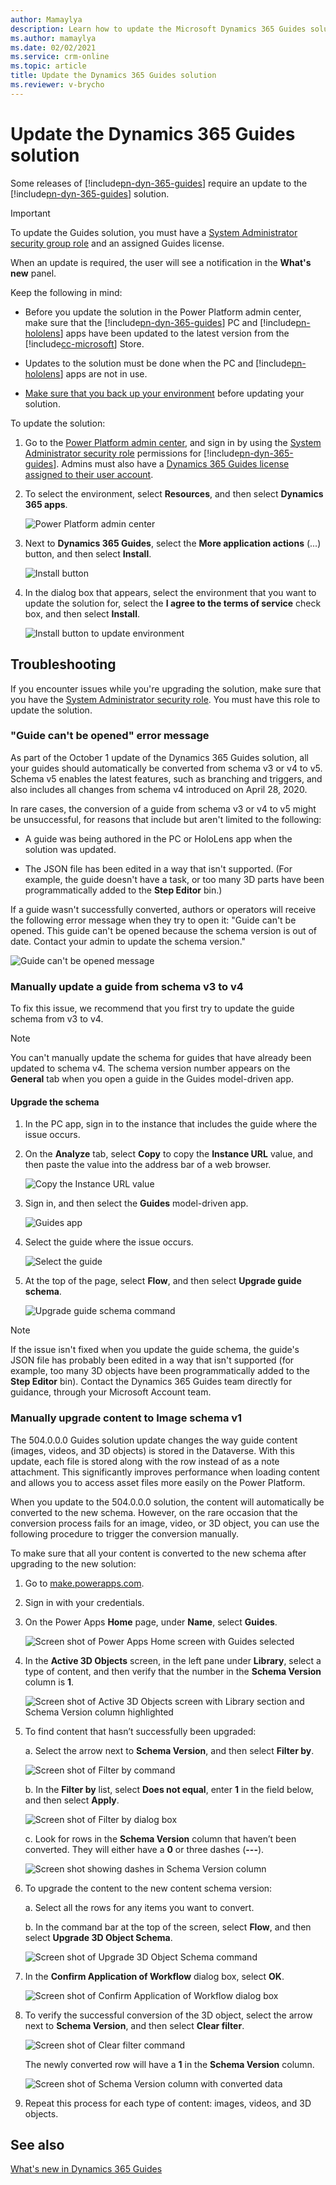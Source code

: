 ```yaml
---
author: Mamaylya
description: Learn how to update the Microsoft Dynamics 365 Guides solution when a new release requires an update.
ms.author: mamaylya
ms.date: 02/02/2021
ms.service: crm-online
ms.topic: article
title: Update the Dynamics 365 Guides solution
ms.reviewer: v-brycho
---
```


# Update the Dynamics 365 Guides solution

Some releases of [!include[pn-dyn-365-guides](../includes/pn-dyn-365-guides.md)] require an update to the [!include[pn-dyn-365-guides](../includes/pn-dyn-365-guides.md)] solution. 

> [!IMPORTANT]
> To update the Guides solution, you must have a [System Administrator security group role](https://docs.microsoft.com/power-platform/admin/database-security) and an assigned Guides license. 

When an update is required, the user will see a notification in the **What's new** panel. 

Keep the following in mind:

- Before you update the solution in the Power Platform admin center, make sure that the [!include[pn-dyn-365-guides](../includes/pn-dyn-365-guides.md)] PC and [!include[pn-hololens](../includes/pn-hololens.md)] apps have been updated to the latest version from the [!include[cc-microsoft](../includes/cc-microsoft.md)] Store.

- Updates to the solution must be done when the PC and [!include[pn-hololens](../includes/pn-hololens.md)] apps are not in use.  

- [Make sure that you back up your environment](https://docs.microsoft.com/power-platform/admin/backup-restore-environments) before updating your solution. 

To update the solution:

1. Go to the [Power Platform admin center](https://admin.powerplatform.microsoft.com/environments), and sign in by using the [System Administrator security role](https://docs.microsoft.com/power-platform/admin/database-security) permissions for [!include[pn-dyn-365-guides](../includes/pn-dyn-365-guides.md)]. Admins must also have a [Dynamics 365 Guides license assigned to their user account](https://docs.microsoft.com/dynamics365/mixed-reality/guides/add-users). 

2. To select the environment, select **Resources**, and then select **Dynamics 365 apps**. 

   ![Power Platform admin center](media/power-platform-admin-center-2.PNG "Power Platform admin center")

3. Next to **Dynamics 365 Guides**, select the **More application actions** (...) button, and then select **Install**.
 
   ![Install button](media/more-application-actions-install.PNG "Install button")  
  
4. In the dialog box that appears, select the environment that you want to update the solution for, select the **I agree to the terms of service** check box, and then select **Install**.  
    
   ![Install button to update environment](media/solution-install-button.PNG "Install button to update environment")  

## Troubleshooting

If you encounter issues while you're upgrading the solution, make sure that you have the [System Administrator security role](https://docs.microsoft.com/power-platform/admin/database-security). You must have this role to update the solution.

### "Guide can't be opened" error message

As part of the October 1 update of the Dynamics 365 Guides solution, all your guides should automatically be converted from schema v3 or v4 to v5. Schema v5 enables the latest features, such as branching and triggers, and also includes all changes from schema v4 introduced on April 28, 2020.  
 
In rare cases, the conversion of a guide from schema v3 or v4 to v5 might be unsuccessful, for reasons that include but aren't limited to the following:

- A guide was being authored in the PC or HoloLens app when the solution was updated.

- The JSON file has been edited in a way that isn't supported. (For example, the guide doesn't have a task, or too many 3D parts have been programmatically added to the **Step Editor** bin.)

If a guide wasn't successfully converted, authors or operators will receive the following error message when they try to open it: "Guide can't be opened. This guide can't be opened because the schema version is out of date. Contact your admin to update the schema version."

![Guide can't be opened message](media/guide-not-opened.png "Guide can't be opened message")

### Manually update a guide from schema v3 to v4

To fix this issue, we recommend that you first try to update the guide schema from v3 to v4.  

> [!NOTE]
> You can't manually update the schema for guides that have already been updated to schema v4. The schema version number appears on the **General** tab when you open a guide in the Guides model-driven app. 

#### Upgrade the schema

1. In the PC app, sign in to the instance that includes the guide where the issue occurs.

2. On the **Analyze** tab, select **Copy** to copy the **Instance URL** value, and then paste the value into the address bar of a web browser.

    ![Copy the Instance URL value](media/copy-instance-url.jpg "Copy the Instance URL value")

3. Sign in, and then select the **Guides** model-driven app.

    ![Guides app](media/guides-model-driven-app.jpg "Guides app")

4. Select the guide where the issue occurs.

    ![Select the guide](media/select-problem-guide.jpg "Select the guide")

5. At the top of the page, select **Flow**, and then select **Upgrade guide schema**.

    ![Upgrade guide schema command](media/upgrade-guide-schema.jpg "Upgrade guide schema command")
    
>[!NOTE]
>If the issue isn't fixed when you update the guide schema, the guide's JSON file has probably been edited in a way that isn't supported (for example, too many 3D objects have been programmatically added to the **Step Editor** bin). Contact the Dynamics 365 Guides team directly for guidance, through your Microsoft Account team.

### Manually upgrade content to Image schema v1

The 504.0.0.0 Guides solution update changes the way guide content (images, videos, and 3D objects) is stored in the Dataverse. With this update, each file is stored along with the row instead of as a note attachment. This significantly improves performance when loading content and allows you to access asset files more easily on the Power Platform. 

When you update to the 504.0.0.0 solution, the content will automatically be converted to the new schema. However, on the rare occasion that the conversion process fails for an image, video, or 3D object, you can use the following procedure to trigger the conversion manually. 

To make sure that all your content is converted to the new schema after upgrading to the new solution:

1.	Go to [make.powerapps.com](make.powerapps.com). 

2.	Sign in with your credentials. 

3.	On the Power Apps **Home** page, under **Name**, select **Guides**. 

    ![Screen shot of Power Apps Home screen with Guides selected](media/image-schema-select-guides.PNG "Screen shot of Power Apps Home screen with Guides selected")
 
4.	In the **Active 3D Objects** screen, in the left pane under **Library**, select a type of content, and then verify that the number in the **Schema Version** column is **1**. 
    
     ![Screen shot of Active 3D Objects screen with Library section and Schema Version column highlighted](media/image-schema-verify-content.PNG "Screen shot of Active 3D Objects screen with Library section and Schema Version column highlighted")
 
5.	To find content that hasn’t successfully been upgraded: 

    a. Select the arrow next to **Schema Version**, and then select **Filter by**.
    
      ![Screen shot of Filter by command](media/image-schema-filter-by.PNG "Screen shot of Filter by command")
 
    b. In the **Filter by** list, select **Does not equal**, enter **1** in the field below, and then select **Apply**. 
    
      ![Screen shot of Filter by dialog box](media/image-schema-filter-by-dialog.PNG "Screen shot of Filter by dialog box")

    c. Look for rows in the **Schema Version** column that haven’t been converted. They will either have a **0** or three dashes (**---**). 
    
      ![Screen shot showing dashes in Schema Version column](media/image-schema-unconverted-data.PNG "Screen shot showing dashes in Schema Version column")
 
6.	To upgrade the content to the new content schema version: 

    a. Select all the rows for any items you want to convert. 
    
    b. In the command bar at the top of the screen, select **Flow**, and then select **Upgrade 3D Object Schema**. 
    
     ![Screen shot of Upgrade 3D Object Schema command](media/image-schema-upgrade-3D-object-schema.PNG "Screen shot of Upgrade 3D Object Schema command")
 
7.	In the **Confirm Application of Workflow** dialog box, select **OK**. 

     ![Screen shot of Confirm Application of Workflow dialog box](media/image-schema-confirm-application-workflow.PNG "Screen shot of Confirm Application of Workflow dialog box")
 
8.	To verify the successful conversion of the 3D object, select the arrow next to **Schema Version**, and then select **Clear filter**. 

     ![Screen shot of Clear filter command](media/image-schema-clear-filter.PNG "Screen shot of Clear filter command")
 
    The newly converted row will have a **1** in the **Schema Version** column. 
 
     ![Screen shot of Schema Version column with converted data](media/image-schema-converted.PNG "Screen shot of Schema Version column with converted data")

9. Repeat this process for each type of content: images, videos, and 3D objects. 

## See also

[What's new in Dynamics 365 Guides](new.md)

